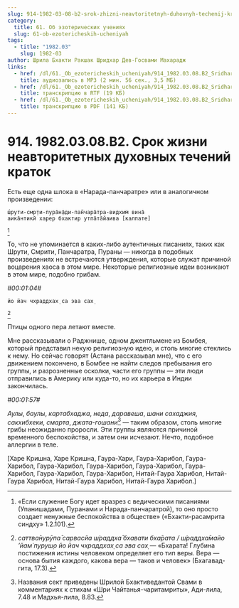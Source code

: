 ```yaml
---
slug: 914-1982-03-08-b2-srok-zhizni-neavtoritetnyh-duhovnyh-techenij-kratok
category:
  title: 61. Об эзотерических учениях
  slug: 61-ob-ezotericheskih-ucheniyah
tags:
  - title: "1982.03"
    slug: 1982-03
author: Шрила Бхакти Ракшак Шридхар Дев-Госвами Махарадж
links:
  - href: /dl/61._Ob_ezotericheskih_ucheniyah/914_1982.03.08.B2_SridharMj_Srok_zhizni_neavtoritetnyh_duhovnyh_techenij_kratok.mp3
    title: аудиозапись в MP3 (2 мин. 56 сек., 3,5 МБ)
  - href: /dl/61._Ob_ezotericheskih_ucheniyah/914_1982.03.08.B2_SridharMj_Srok_zhizni_neavtoritetnyh_duhovnyh_techenij_kratok.rtf
    title: транскрипцию в RTF (19 КБ)
  - href: /dl/61._Ob_ezotericheskih_ucheniyah/914_1982.03.08.B2_SridharMj_Srok_zhizni_neavtoritetnyh_duhovnyh_techenij_kratok.pdf
    title: транскрипцию в PDF (141 КБ)
---
```


# 914. 1982.03.08.B2. Срок жизни неавторитетных духовных течений краток

Есть еще одна шлока в «Нарада-панчаратре» или в аналогичном произведении:

    ш́рути-смр̣ти-пура̄н̣а̄ди-пан̃чара̄тра-видхим̇ вина̄
    аика̄нтикӣ харер бхактир утпа̄та̄йаива [калпате]
[^_ftn1]

То, что не упоминается в каких-либо аутентичных писаниях, таких как Шрути, Смрити, Панчаратра, Пураны — никогда в подобных произведениях не встречаются утверждения, которые служат причиной воцарения хаоса в этом мире. Некоторые религиозные идеи возникают в этом мире, подобно грибам.

*#00:01:04#*

    йо йач чхраддхах̣ са эва сах̣
[^_ftn2]

Птицы одного пера летают вместе.

Мне рассказывали о Раджнише, одном джентльмене из Бомбея, который представил некую религиозную идею, и столь многие стеклись к нему. Но сейчас говорят (Астана рассказывал мне), что с его движением покончено, в Бомбее не найти следов пребывания его группы, и разрозненные осколки, части его группы — эти люди отправились в Америку или куда-то, но их карьера в Индии закончилась.

*#00:01:57#*

*Аулы*, *баулы*, *картабхаджа*, *неда*, *даравеша*, *шани* *сахаджия*, *сакхибхеки*, *смарта*, *джата-гошани*[^_ftn3] — таким образом, столь многие грибы неожиданно проросли. Эти группы являются причиной временного беспокойства, и затем они исчезают. Нечто, подобное аллергии в теле.

[Харе Кришна, Харе Кришна, Гаура-Хари, Гаура-Харибол, Гаура-Харибол, Гаура-Харибол, Гаура-Харибол, Гаура-Харибол, Гаура-Харибол, Гаура-Харибол, Гаура-Харибол, Нитай-Гаура Харибол, Нитай-Гаура Харибол, Нитай-Гаура Харибол, Нитай-Гаура Харибол.]



[^_ftn1]: «Если служение Богу идет вразрез с ведическими писаниями (Упанишадами, Пуранами и Нарада-панчаратрой), то оно просто создает ненужные беспокойства в обществе» («Бхакти-расамрита синдху» 1.2.101).

[^_ftn2]: *саттва̄нурӯпа̄ сарвасйа ш́раддха̄ бхавати бха̄рата / ш́раддха̄майо ’йам̇ пуруш̣о йо йач чхраддхах̣ са эва сах̣* — «Бхарата! Глубина постижения истины человеком определяет его тип веры. Вера — основа бытия каждого, какова вера — таков и человек» (Бхагавад-гита, 17.3).

[^_ftn3]: Названия сект приведены Шрилой Бхактиведантой Свами в комментариях к стихам «Шри Чайтанья-чаритамриты», Ади-лила, 7.48 и Мадхья-лила, 8.83.

